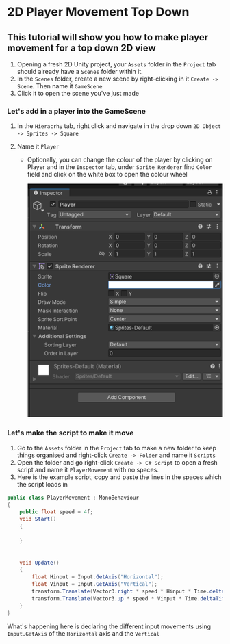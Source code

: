 # 2D Player Movement Top Down
## This tutorial will show you how to make player movement for a top down 2D view
1. Opening a fresh 2D Unity project, your `Assets` folder in the `Project` tab should already have a `Scenes` folder within it.
2. In the `Scenes` folder, create a new scene  by right-clicking in it `Create -> Scene`. Then name it `GameScene` 
3. Click it to open the scene you've just made
### Let's add in a player into the GameScene
1. In the `Hieracrhy` tab, right click and navigate in the drop down `2D Object -> Sprites -> Square`
2. Name it `Player`

    - Optionally, you can change the colour of the player by clicking on Player and in the `Inspector` tab, under `Sprite Renderer` find `Color` field and click on the white box to open the colour wheel
     
        ![alt text](<Player Inspector.PNG>)
### Let's make the script to make it move
1. Go to the `Assets` folder in the `Project` tab to make a new folder to keep things organised and right-click `Create -> Folder` and name it `Scripts`
2. Open the folder and go right-click `Create -> C# Script` to open a fresh script and name it `PlayerMovement` with no spaces.
3. Here is the example script, copy and paste the lines in the spaces which the script loads in

```c#
public class PlayerMovement : MonoBehaviour
{
    public float speed = 4f; 
    void Start()
    {
        
    }

    
    void Update()
    {
        float Hinput = Input.GetAxis("Horizontal");
        float Vinput = Input.GetAxis("Vertical");
        transform.Translate(Vector3.right * speed * Hinput * Time.deltaTime);
        transform.Translate(Vector3.up * speed * Vinput * Time.deltaTime);
    }
}
```
What's happening here is declaring the different input movements using `Input.GetAxis` of the `Horizontal` axis and the `Vertical`

